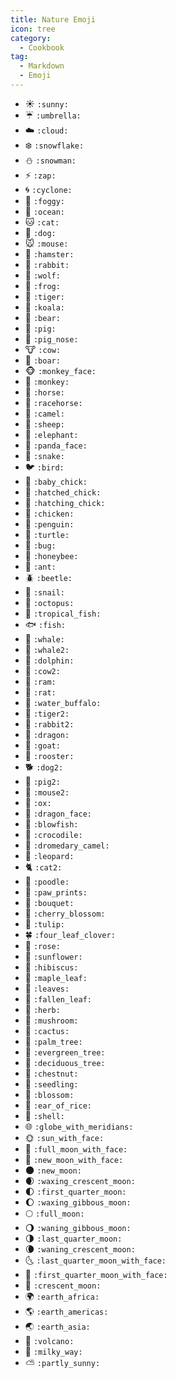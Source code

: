 ```yaml
---
title: Nature Emoji
icon: tree
category:
  - Cookbook
tag:
  - Markdown
  - Emoji
---
```


- :sunny: `:sunny:`
- :umbrella: `:umbrella:`
- :cloud: `:cloud:`
- :snowflake: `:snowflake:`
- :snowman: `:snowman:`
- :zap: `:zap:`
- :cyclone: `:cyclone:`
- :foggy: `:foggy:`
- :ocean: `:ocean:`
- :cat: `:cat:`
- :dog: `:dog:`
- :mouse: `:mouse:`
- :hamster: `:hamster:`
- :rabbit: `:rabbit:`
- :wolf: `:wolf:`
- :frog: `:frog:`
- :tiger: `:tiger:`
- :koala: `:koala:`
- :bear: `:bear:`
- :pig: `:pig:`
- :pig_nose: `:pig_nose:`
- :cow: `:cow:`
- :boar: `:boar:`
- :monkey_face: `:monkey_face:`
- :monkey: `:monkey:`
- :horse: `:horse:`
- :racehorse: `:racehorse:`
- :camel: `:camel:`
- :sheep: `:sheep:`
- :elephant: `:elephant:`
- :panda_face: `:panda_face:`
- :snake: `:snake:`
- :bird: `:bird:`
- :baby_chick: `:baby_chick:`
- :hatched_chick: `:hatched_chick:`
- :hatching_chick: `:hatching_chick:`
- :chicken: `:chicken:`
- :penguin: `:penguin:`
- :turtle: `:turtle:`
- :bug: `:bug:`
- :honeybee: `:honeybee:`
- :ant: `:ant:`
- :beetle: `:beetle:`
- :snail: `:snail:`
- :octopus: `:octopus:`
- :tropical_fish: `:tropical_fish:`
- :fish: `:fish:`
- :whale: `:whale:`
- :whale2: `:whale2:`
- :dolphin: `:dolphin:`
- :cow2: `:cow2:`
- :ram: `:ram:`
- :rat: `:rat:`
- :water_buffalo: `:water_buffalo:`
- :tiger2: `:tiger2:`
- :rabbit2: `:rabbit2:`
- :dragon: `:dragon:`
- :goat: `:goat:`
- :rooster: `:rooster:`
- :dog2: `:dog2:`
- :pig2: `:pig2:`
- :mouse2: `:mouse2:`
- :ox: `:ox:`
- :dragon_face: `:dragon_face:`
- :blowfish: `:blowfish:`
- :crocodile: `:crocodile:`
- :dromedary_camel: `:dromedary_camel:`
- :leopard: `:leopard:`
- :cat2: `:cat2:`
- :poodle: `:poodle:`
- :paw_prints: `:paw_prints:`
- :bouquet: `:bouquet:`
- :cherry_blossom: `:cherry_blossom:`
- :tulip: `:tulip:`
- :four_leaf_clover: `:four_leaf_clover:`
- :rose: `:rose:`
- :sunflower: `:sunflower:`
- :hibiscus: `:hibiscus:`
- :maple_leaf: `:maple_leaf:`
- :leaves: `:leaves:`
- :fallen_leaf: `:fallen_leaf:`
- :herb: `:herb:`
- :mushroom: `:mushroom:`
- :cactus: `:cactus:`
- :palm_tree: `:palm_tree:`
- :evergreen_tree: `:evergreen_tree:`
- :deciduous_tree: `:deciduous_tree:`
- :chestnut: `:chestnut:`
- :seedling: `:seedling:`
- :blossom: `:blossom:`
- :ear_of_rice: `:ear_of_rice:`
- :shell: `:shell:`
- :globe_with_meridians: `:globe_with_meridians:`
- :sun_with_face: `:sun_with_face:`
- :full_moon_with_face: `:full_moon_with_face:`
- :new_moon_with_face: `:new_moon_with_face:`
- :new_moon: `:new_moon:`
- :waxing_crescent_moon: `:waxing_crescent_moon:`
- :first_quarter_moon: `:first_quarter_moon:`
- :waxing_gibbous_moon: `:waxing_gibbous_moon:`
- :full_moon: `:full_moon:`
- :waning_gibbous_moon: `:waning_gibbous_moon:`
- :last_quarter_moon: `:last_quarter_moon:`
- :waning_crescent_moon: `:waning_crescent_moon:`
- :last_quarter_moon_with_face: `:last_quarter_moon_with_face:`
- :first_quarter_moon_with_face: `:first_quarter_moon_with_face:`
- :crescent_moon: `:crescent_moon:`
- :earth_africa: `:earth_africa:`
- :earth_americas: `:earth_americas:`
- :earth_asia: `:earth_asia:`
- :volcano: `:volcano:`
- :milky_way: `:milky_way:`
- :partly_sunny: `:partly_sunny:`

